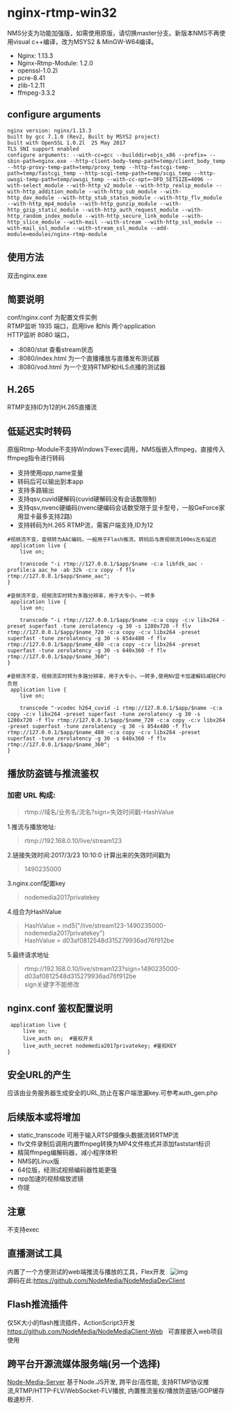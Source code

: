 nginx-rtmp-win32
================
NMS分支为功能加强版，如需使用原版，请切换master分支。新版本NMS不再使用visual c++编译，改为MSYS2 & MinGW-W64编译。

* Nginx: 1.13.3  
* Nginx-Rtmp-Module: 1.2.0  
* openssl-1.0.2l  
* pcre-8.41  
* zlib-1.2.11  
* ffmpeg-3.3.2  

## configure arguments
```
nginx version: nginx/1.13.3
built by gcc 7.1.0 (Rev2, Built by MSYS2 project)
built with OpenSSL 1.0.2l  25 May 2017
TLS SNI support enabled
configure arguments: --with-cc=gcc --builddir=objs_x86 --prefix= --sbin-path=nginx.exe --http-client-body-temp-path=temp/client_body_temp --http-proxy-temp-path=temp/proxy_temp --http-fastcgi-temp-path=temp/fastcgi_temp --http-scgi-temp-path=temp/scgi_temp --http-uwsgi-temp-path=temp/uwsgi_temp --with-cc-opt=-DFD_SETSIZE=4096 --with-select_module --with-http_v2_module --with-http_realip_module --with-http_addition_module --with-http_sub_module --with-http_dav_module --with-http_stub_status_module --with-http_flv_module --with-http_mp4_module --with-http_gunzip_module --with-http_gzip_static_module --with-http_auth_request_module --with-http_random_index_module --with-http_secure_link_module --with-http_slice_module --with-mail --with-stream --with-http_ssl_module --with-mail_ssl_module --with-stream_ssl_module --add-module=modules/nginx-rtmp-module
```

## 使用方法
双击nginx.exe

## 简要说明
conf/nginx.conf 为配置文件实例  
RTMP监听 1935 端口，启用live 和hls 两个application  
HTTP监听 8080 端口，
* :8080/stat 查看stream状态  
* :8080/index.html 为一个直播播放与直播发布测试器
* :8080/vod.html 为一个支持RTMP和HLS点播的测试器

## H.265
RTMP支持ID为12的H.265直播流

## 低延迟实时转码
原版Rtmp-Module不支持Windows下exec调用，NMS版嵌入ffmpeg，直接传入ffmpeg指令进行转码
* 支持使用$app,$name变量
* 转码后可以输出到本app
* 支持多路输出
* 支持qsv,cuvid硬解码(cuvid硬解码没有会话数限制)
* 支持qsv,nvenc硬编码(nvenc硬编码会话数受限于显卡型号，一般GeForce家用显卡最多支持2路)
* 支持转码为H.265 RTMP流，需客户端支持,ID为12

```
#视频流不变，音频转为AAC编码，一般用于Flash推流，转码后与原视频流100ms左右延迟
 application live {
    live on;
    
    transcode "-i rtmp://127.0.0.1/$app/$name -c:a libfdk_aac -profile:a aac_he -ab 32k -c:v copy -f flv rtmp://127.0.0.1/$app/$name_aac";
}
```

```
#音频流不变，视频流实时转为多路分辨率，用于大专小，一转多
 application live {
    live on;
    
    transcode "-i rtmp://127.0.0.1/$app/$name -c:a copy -c:v libx264 -preset superfast -tune zerolatency -g 30 -s 1280x720 -f flv rtmp://127.0.0.1/$app/$name_720 -c:a copy -c:v libx264 -preset superfast -tune zerolatency -g 30 -s 854x480 -f flv rtmp://127.0.0.1/$app/$name_480 -c:a copy -c:v libx264 -preset superfast -tune zerolatency -g 30 -s 640x360 -f flv rtmp://127.0.0.1/$app/$name_360";
}
```

```
#音频流不变，视频流实时转为多路分辨率，用于大专小，一转多,使用NV显卡加速解码减轻CPU负担
 application live {
    live on;
    
    transcode "-vcodec h264_cuvid -i rtmp://127.0.0.1/$app/$name -c:a copy -c:v libx264 -preset superfast -tune zerolatency -g 30 -s 1280x720 -f flv rtmp://127.0.0.1/$app/$name_720 -c:a copy -c:v libx264 -preset superfast -tune zerolatency -g 30 -s 854x480 -f flv rtmp://127.0.0.1/$app/$name_480 -c:a copy -c:v libx264 -preset superfast -tune zerolatency -g 30 -s 640x360 -f flv rtmp://127.0.0.1/$app/$name_360";
}
```

## 播放防盗链与推流鉴权
### 加密 URL 构成:
>rtmp://域名/业务名/流名?sign=失效时间戳-HashValue  

1.推流与播放地址:  
> rtmp://192.168.0.10/live/stream123

2.链接失效时间:2017/3/23 10:10:0 计算出来的失效时间戳为  
>1490235000

3.nginx.conf配置key  
>nodemedia2017privatekey

4.组合为HashValue  
>HashValue = md5("/live/stream123-1490235000-nodemedia2017privatekey”)   
>HashValue = d03af0812548d315279936ad76f912be

5.最终请求地址  
>rtmp://192.168.0.10/live/stream123?sign=1490235000-d03af0812548d315279936ad76f912be  
>sign关键字不能修改  

## nginx.conf 鉴权配置说明
```
 application live {
     live on;
     live_auth on;  #鉴权开关
     live_auth_secret nodemedia2017privatekey; #鉴权KEY
}
```
## 安全URL的产生  
应该由业务服务器生成安全的URL,防止在客户端泄漏key.可参考auth_gen.php

## 后续版本或将增加
* static_transcode 可用于输入RTSP摄像头数据流转RTMP流
* flv文件录制后调用内置ffmpeg转换为MP4文件格式并添加faststart标识
* 精简ffmpeg编解码器，减小程序体积 
* NMS的Linux版
* 64位版，经测试视频编码器性能更强
* npp加速的视频缩放滤镜 
* 你提

## 注意
不支持exec

## 直播测试工具 
内置了一个方便测试的web端推流与播放的工具，Flex开发  
![img](https://github.com/NodeMedia/NodeMediaDevClient/raw/master/QQ20160310-0.png)  
源码在此:https://github.com/NodeMedia/NodeMediaDevClient  

## Flash推流插件
仅5K大小的flash推流插件，ActionScript3开发
https://github.com/NodeMedia/NodeMediaClient-Web  
可直接嵌入web项目使用

## 跨平台开源流媒体服务端(另一个选择)
[Node-Media-Server](https://github.com/illuspas/Node-Media-Server) 基于Node.JS开发, 跨平台/高性能, 支持RTMP协议推流,RTMP/HTTP-FLV/WebSocket-FLV播放, 内置推流鉴权/播放防盗链/GOP缓存极速秒开.
